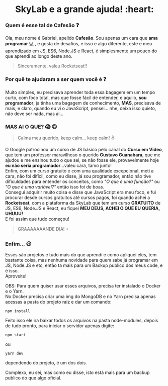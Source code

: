 <h1 align='center'> SkyLab e a grande ajuda! :heart: </h1>

### Quem é esse tal de Cafesão :question:

Ola, meu nome é Gabriel, apelido **Cafesão**.
Sou apenas um cara que **ama programar** :computer: , e gosta de desafios, e isso e algo diferente, este e meu aprendizado em JS, ES6, Node.JS e React, é simplesmente um pouco do que aprendi ao longo deste ano.

> Sinceramente, valeu Rocketseat!!

### Por quê te ajudaram a ser quem você é :question:

Muito simples, eu precisava aprender toda essa bagagem em um tempo curto, com foco total, mas que fosse fácil de entender, e aquilo, **sou programador**, ja tinha uma bagagem de conhecimento, **MAS**, precisava de mais, e claro, quando eu vi o JavaScript, pensei… nhe, deixa isso quieto, não deve ser nada, mas ai...

### MAS AI O QUE? :scream: :angry:

> Calma meu querido, keep calm… keep calm! :v:

O Google patrocinou um curso de JS básico pelo canal do **Curso em Video**, que tem um professor maravilhoso o querido **Gustavo Guanabara**, que me ajudou e me ensinou tudo o que sei, se não fosse ele, provavelmente hoje **eu não seria programador**...valeu cara, tamo junto! </br>
Enfim, com um curso gratuito e com uma qualidade excepcional, meti a cara, não foi difícil, como eu disse, já sou programador, então não tive dificuldades para entender os conceitos, como *"O que é uma função?"* ou *"O que é uma variável?"* então isso foi de boas.</br>
Consegui adquirir muito coisa e disse que JavaScript era meu foco, e fui procurar desde cursos gratuitos até cursos pagos, foi quando achei a **Rocketseat**, com a plataforma da SkyLab que tem um curso **GRATUITO** de JS, ES6, Node.JS e React, eu fiquei **MEU DEUS, ACHEI O QUE EU QUERIA, UHUUU!** </br>
E foi assim que tudo começou!

> GRAAAAAAANDE DIA! :star:

### Enfim... :smiley:

Esses são projetos e tudo mais do que aprendi e como apliquei eles, tem bastante coisa, mas nenhuma novidade para quem sabe já programar em JS, Node.JS e etc, então ta mais para um Backup publico dos meus code, e é isso. </br>
Aproveite!

OBS: Para quem quiser usar esses arquivos, precisa ter instalado o Docker e o Yarn. </br>
No Docker precisa criar uma img do MongoDB e no Yarn precisa apenas acessas a pasta do projeto raiz e dar um comando:
```
npm install
```
Feito isso ele ira baixar todos os arquivos na pasta node-modules, depois de tudo pronto, para iniciar o servidor apenas digite:
```
npm start
```
ou
```
yarn dev
```
dependendo do projeto, é um dos dois.

Complexo, eu sei, mas como eu disse, isto está mais para um backup publico do que algo oficial.